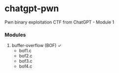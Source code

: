 # chatgpt-pwn
Pwn binary exploitation CTF from ChatGPT - Module 1

### Modules
1. buffer-overflow (BOF) ✓
   - bof1.c
   - bof2.c
   - bof3.c
   - bof4.c
